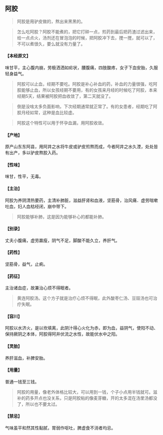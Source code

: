 ## 阿胶

> 阿胶是用驴皮做的，熬出来黑黑的。

> 怎么吃阿胶？阿胶不能煮的，把它打碎一点，煎药到最后把药渣过滤出来，给一点点火，汤剂还在冒泡泡的时候，把阿胶冲下去，搅一搅，就可以了，不可以煮很久，要么就没有力量了。

#### 【本经原文】
味甘平，主心腹内崩，劳极洒洒如疟状，腰腹痛，四肢酸疼，女子下血安胎，久服轻身益气。

> 阿胶可以止血，经期不要吃。阿胶是补心补血的药，补血的力量很强，吃阿胶能够止血，所以女孩经期不要用，有的女孩来月经的时候吃了阿胶，本来经期5天，结果被阿胶把血收敛了，第二天就没了。

> 倒是没啥太多负面影响，下次经期通常就正常了。有的女患者，经期吃了阿胶月经如常，这种是血比较虚。

> 阿胶这个特性可以用于怀孕血漏，用阿胶收敛。

#### 【产地】
原产山东东阿县，用阿井之水将牛皮或驴皮煎熬而成，今者阿井之水久湮，处处皆有出产，多以驴皮熬胶入药。
#### 【性味】
味甘，性平，无毒。
#### 【主治】
阿胶为养阴清热要药，主清补肺脏，滋益肝肾和血液，坚筋骨，治风痛．虚劳喘嗽吐血，妇人血枯经闭，崩中带下。

> 阿胶能够补肺，这是因为能够补心的都能补肺。

#### 【别录】
丈夫小腹痛，虚劳羸瘦，阴气不足，脚酸不能久立，养肝气。
#### 【药性】
坚筋骨，益气，止痢。
#### 【药征】
主治诸血症，故兼治心烦不得眠者。

> 黄连阿胶汤。这个方子就是治疗心烦不得眠，此外酸枣仁汤、豆豉汤也可治疗失眠。

#### 【容川】
阿胶以水济火，是以坎填离，此阴汁得心火化为赤，即为血，益阴气，使阳不动、保持厥阴之本体，阿胶得阿井伏流之水性，故能伏水中之阳。
#### 【灵胎】
养肝滋血，补脾安胎。
#### 【用量】
普通一钱至三钱。

> 阿胶的用量，像老外体格比较大，可以用到一钱，个子小点用半钱就可。滋补的药多开点也没关系，只是阿胶粘的像麦芽糖，开的太多混在汤里汤都没了，所以也不要太过。

#### 【禁忌】
气味虽平和然其性黏腻，胃弱作呕吐，脾虚食不消者均忌。